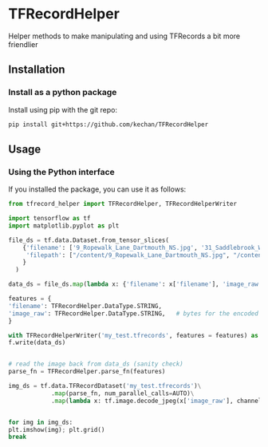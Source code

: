 # TFRecordHelper
Helper methods to make manipulating and using TFRecords a bit more friendlier

## Installation

### Install as a python package

Install using pip with the git repo:

```bash
pip install git+https://github.com/kechan/TFRecordHelper
```

## Usage

### Using the Python interface

If you installed the package, you can use it as follows:

```python
from tfrecord_helper import TFRecordHelper, TFRecordHelperWriter

import tensorflow as tf
import matplotlib.pyplot as plt

file_ds = tf.data.Dataset.from_tensor_slices(
    {'filename': ['9_Ropewalk_Lane_Dartmouth_NS.jpg', '31_Saddlebrook_Way_NE_Calgary_AB.jpg'],
     'filepath': ["/content/9_Ropewalk_Lane_Dartmouth_NS.jpg", "/content/31_Saddlebrook_Way_NE_Calgary_AB.jpg"]
    }
  )

data_ds = file_ds.map(lambda x: {'filename': x['filename'], 'image_raw': tf.io.read_file(x['filepath'])})

features = {
'filename': TFRecordHelper.DataType.STRING,
'image_raw': TFRecordHelper.DataType.STRING,   # bytes for the encoded jpeg, png, etc.
}  

with TFRecordHelperWriter('my_test.tfrecords', features = features) as f:
f.write(data_ds)


# read the image back from data_ds (sanity check)
parse_fn = TFRecordHelper.parse_fn(features)

img_ds = tf.data.TFRecordDataset('my_test.tfrecords')\
            .map(parse_fn, num_parallel_calls=AUTO)\
            .map(lambda x: tf.image.decode_jpeg(x['image_raw'], channels=3), num_parallel_calls=AUTO)


for img in img_ds:
plt.imshow(img); plt.grid()
break
```
